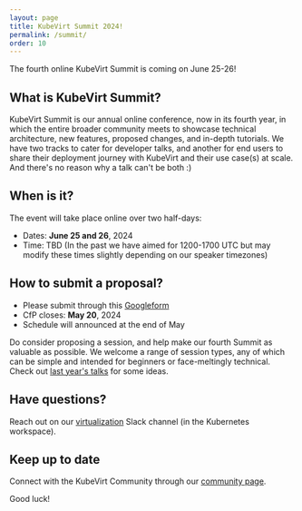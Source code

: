 ```yaml
---
layout: page
title: KubeVirt Summit 2024!
permalink: /summit/
order: 10
---
```


The fourth online KubeVirt Summit is coming on June 25-26!

## What is KubeVirt Summit?

KubeVirt Summit is our annual online conference, now in its fourth year, in which the entire broader community meets to showcase technical architecture, new features, proposed changes, and in-depth tutorials.
We have two tracks to cater for developer talks, and another for end users to share their deployment journey with KubeVirt and their use case(s) at scale. And there's no reason why a talk can't be both :) 

## When is it?

The event will take place online over two half-days:

- Dates: **June 25 and 26**, 2024
- Time: TBD 
(In the past we have aimed for 1200-1700 UTC but may modify these times slightly depending on our speaker timezones)

## How to submit a proposal?

- Please submit through this [Googleform](https://docs.google.com/forms/d/e/1FAIpQLSeELmfpD_20kZnrciXkdSdDS_MLFLN9xSaZDKptNPjg3JGLaA/viewform)
- CfP closes: **May 20**, 2024
- Schedule will announced at the end of May

Do consider proposing a session, and help make our fourth Summit as valuable as possible. We welcome a range of session types, any of which can be simple and intended for beginners or face-meltingly technical. Check out [last year's talks](https://www.youtube.com/playlist?list=PLnLpXX8KHIYwe_V5pCXfXVDs-lY5dX55Q) for some ideas.

## Have questions?

Reach out on our [virtualization](https://kubernetes.slack.com/messages/virtualization) Slack channel (in the Kubernetes workspace).

## Keep up to date

Connect with the KubeVirt Community through our [community page](/community).

Good luck!

